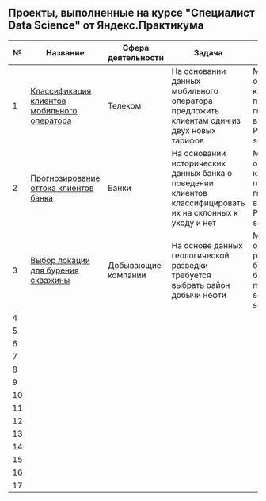 ## Проекты, выполненные на курсе "Специалист Data Science" от Яндекс.Практикума

|  № | Название  | Сфера деятельности |  Задача | Навыки и инструменты  |
|---|---|---|---|---|
| 1  | [Классификация клиентов мобильного оператора](https://github.com/armangoM/Data-Science-Ya.Practicum/tree/main/1.%20%D0%9A%D0%BB%D0%B0%D1%81%D1%81%D0%B8%D1%84%D0%B8%D0%BA%D0%B0%D1%86%D0%B8%D1%8F%20%D0%BA%D0%BB%D0%B8%D0%B5%D0%BD%D1%82%D0%BE%D0%B2%20%D0%BC%D0%BE%D0%B1%D0%B8%D0%BB%D1%8C%D0%BD%D0%BE%D0%B3%D0%BE%20%D0%BE%D0%BF%D0%B5%D1%80%D0%B0%D1%82%D0%BE%D1%80%D0%B0)  | Телеком  | На основании данных мобильного оператора предложить клиентам один из двух новых тарифов  | Машинное обучение, задача классификации, подбор гиперпараметров, выбор модели, Pandas, matplotlib, seaborn, sklearn  |
| 2  | [Прогнозирование оттока клиентов банка](https://github.com/armangoM/Data-Science-Ya.Practicum/tree/main/2.%20%D0%9F%D1%80%D0%B5%D0%B4%D1%81%D0%BA%D0%B0%D0%B7%D0%B0%D0%BD%D0%B8%D0%B5%20%D0%BE%D1%82%D1%82%D0%BE%D0%BA%D0%B0%20%D0%BA%D0%BB%D0%B8%D0%B5%D0%BD%D1%82%D0%BE%D0%B2%20%D0%B1%D0%B0%D0%BD%D0%BA%D0%B0)  | Банки | На основании исторических данных банка о поведении клиентов классифицировать их на склонных к уходу и нет | Машинное обучение, задача классификации, подбор гиперпараметров, выбор модели, Pandas, matplotlib, seaborn, sklearn   |
| 3  | [Выбор локации для бурения скважины](https://github.com/armangoM/Data-Science-Ya.Practicum/tree/main/3.%20%D0%92%D1%8B%D0%B1%D0%BE%D1%80%20%D0%BB%D0%BE%D0%BA%D0%B0%D1%86%D0%B8%D0%B8%20%D0%B4%D0%BB%D1%8F%20%D0%B1%D1%83%D1%80%D0%B5%D0%BD%D0%B8%D1%8F%20%D1%81%D0%BA%D0%B2%D0%B0%D0%B6%D0%B8%D0%BD%D1%8B)  | Добывающие компании  | На основе данных геологической разведки требуется выбрать район добычи нефти  | Машинное обучение, разработка бизнес-модели, бутстреп, Pandas, matplotlib, seaborn, numpy, scipy, sklearn  |
| 4  |   |   |   |   |
| 5  |   |   |   |   |
| 6  |   |   |   |   |
| 7  |   |   |   |   |
| 8  |   |   |   |   |
| 9  |   |   |   |   |
| 10 |   |   |   |   |
| 11 |   |   |   |   |
| 12 |   |   |   |   |
| 13 |   |   |   |   |
| 14 |   |   |   |   |
| 15 |   |   |   |   |
| 16 |   |   |   |   |
| 17 |   |   |   |   |


